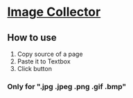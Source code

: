 # [Image Collector](https://sukebeetchro.github.io/ImageCollector/)
## How to use
1. Copy source of a page
2. Paste it to Textbox
3. Click button

### Only for ".jpg .jpeg .png .gif .bmp"